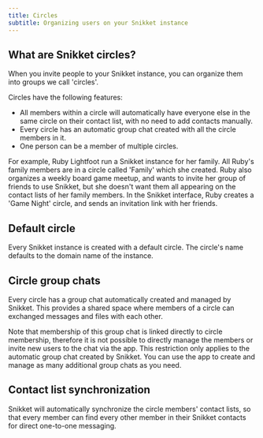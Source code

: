 ```yaml
---
title: Circles
subtitle: Organizing users on your Snikket instance
---
```


## What are Snikket circles?

When you invite people to your Snikket instance, you can organize them into
groups we call 'circles'.

Circles have the following features:

- All members within a circle will automatically have everyone else in the
  same circle on their contact list, with no need to add contacts manually.
- Every circle has an automatic group chat created with all the circle members
  in it.
- One person can be a member of multiple circles.

For example, Ruby Lightfoot run a Snikket instance for her family. All Ruby's
family members are in a circle called 'Family' which she created. Ruby also
organizes a weekly board game meetup, and wants to invite her group of friends
to use Snikket, but she doesn't want them all appearing on the contact lists
of her family members. In the Snikket interface, Ruby creates a 'Game Night'
circle, and sends an invitation link with her friends.

## Default circle

Every Snikket instance is created with a default circle. The circle's name
defaults to the domain name of the instance.

## Circle group chats

Every circle has a group chat automatically created and managed by Snikket.
This provides a shared space where members of a circle can exchanged messages
and files with each other.

Note that membership of this group chat is linked directly to circle membership,
therefore it is not possible to directly manage the members or invite new
users to the chat via the app. This restriction only applies to the automatic
group chat created by Snikket. You can use the app to create and manage as
many additional group chats as you need.

## Contact list synchronization

Snikket will automatically synchronize the circle members' contact lists, so
that every member can find every other member in their Snikket contacts for
direct one-to-one messaging.
